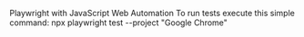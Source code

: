 Playwright with JavaScript Web Automation
To run tests execute this simple command: npx playwright test --project "Google Chrome"
